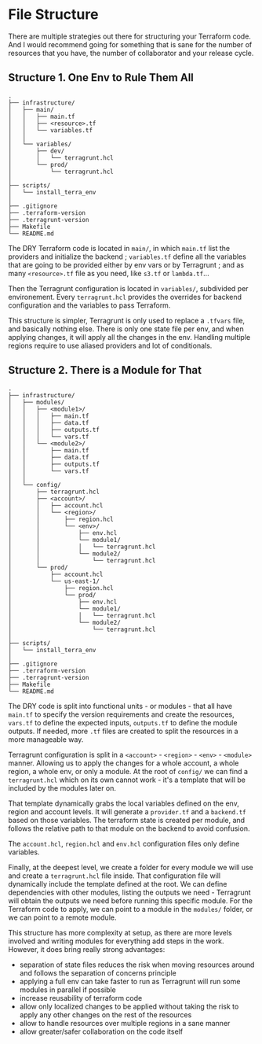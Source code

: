 # File Structure

There are multiple strategies out there for structuring your Terraform code. And I would recommend going for something that is sane for the number of resources that you have, the number of collaborator and your release cycle.

## Structure 1. One Env to Rule Them All

```
.
├── infrastructure/
│   ├── main/
│   │   ├── main.tf
│   │   ├── <resource>.tf
│   │   └── variables.tf
│   │
│   └── variables/
│       ├── dev/
│       │   └── terragrunt.hcl
│       └── prod/
│           └── terragrunt.hcl
│
├── scripts/
│   └── install_terra_env
│
├── .gitignore
├── .terraform-version
├── .terragrunt-version
├── Makefile
└── README.md
```

The DRY Terraform code is located in `main/`, in which `main.tf` list the providers and initialize the backend ; `variables.tf` define all the variables that are going to be provided either by env vars or by Terragrunt ; and as many `<resource>.tf` file as you need, like `s3.tf` or `lambda.tf`...

Then the Terragrunt configuration is located in `variables/`, subdivided per environement. Every `terragrunt.hcl` provides the overrides for backend configuration and the variables to pass Terraform.

This structure is simpler, Terragrunt is only used to replace a `.tfvars` file, and basically nothing else. There is only one state file per env, and when applying changes, it will apply all the changes in the env. Handling multiple regions require to use aliased providers and lot of conditionals.

## Structure 2. There is a Module for That

```
.
├── infrastructure/
│   ├── modules/
│   │   ├── <module1>/
│   │   │   ├── main.tf
│   │   │   ├── data.tf
│   │   │   ├── outputs.tf
│   │   │   └── vars.tf
│   │   └── <module2>/
│   │       ├── main.tf
│   │       ├── data.tf
│   │       ├── outputs.tf
│   │       └── vars.tf
│   │
│   └── config/
│       ├── terragrunt.hcl
│       ├── <account>/
│       │   ├── account.hcl
│       │   └── <region>/
│       │       ├── region.hcl
│       │       └── <env>/
│       │           ├── env.hcl
│       │           └── module1/
│       │           │   └── terragrunt.hcl
│       │           └── module2/
│       │               └── terragrunt.hcl
│       └── prod/
│           ├── account.hcl
│           └── us-east-1/
│               ├── region.hcl
│               └── prod/
│                   ├── env.hcl
│                   └── module1/
│                   │   └── terragrunt.hcl
│                   └── module2/
│                       └── terragrunt.hcl
│
├── scripts/
│   └── install_terra_env
│
├── .gitignore
├── .terraform-version
├── .terragrunt-version
├── Makefile
└── README.md
```

The DRY code is split into functional units - or modules - that all have `main.tf` to specify the version requirements and create the resources, `vars.tf` to define the expected inputs, `outputs.tf` to define the module outputs. If needed, more `.tf` files are created to split the resources in a more manageable way.

Terragrunt configuration is split in a `<account>` - `<region>` - `<env>` - `<module>` manner. Allowing us to apply the changes for a whole account, a whole region, a whole env, or only a module. At the root of `config/` we can find a `terragrunt.hcl` which on its own cannot work - it's a template that will be included by the modules later on.

That template dynamically grabs the local variables defined on the env, region and account levels. It will generate a `provider.tf` and a `backend.tf` based on those variables. The terraform state is created per module, and follows the relative path to that module on the backend to avoid confusion.

The `account.hcl`, `region.hcl` and `env.hcl` configuration files only define variables.

Finally, at the deepest level, we create a folder for every module we will use and create a `terragrunt.hcl` file inside. That configuration file will dynamically include the template defined at the root. We can define dependencies with other modules, listing the outputs we need - Terragrunt will obtain the outputs we need before running this specific module. For the Terraform code to apply, we can point to a module in the `modules/` folder, or we can point to a remote module.

This structure has more complexity at setup, as there are more levels involved and writing modules for everything add steps in the work.  
However, it does bring really strong advantages:
- separation of state files reduces the risk when moving resources around and follows the separation of concerns principle
- applying a full env can take faster to run as Terragrunt will run some modules in parallel if possible
- increase reusability of terraform code
- allow only localized changes to be applied without taking the risk to apply any other changes on the rest of the resources
- allow to handle resources over multiple regions in a sane manner 
- allow greater/safer collaboration on the code itself
